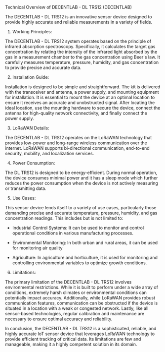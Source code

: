 Technical Overview of DECENTLAB - DL TRS12 (DECENTLAB)

The DECENTLAB - DL TRS12 is an innovative sensor device designed to provide highly accurate and reliable measurements in a variety of fields. 

1. Working Principles:

The DECENTLAB - DL TRS12 system operates based on the principle of infrared absorption spectroscopy. Specifically, it calculates the target gas concentration by relating the intensity of the infrared light absorbed by the gas in a measurement chamber to the gas concentration using Beer's law. It carefully measures temperature, pressure, humidity, and gas concentration to provide precise and accurate data.

2. Installation Guide:

Installation is designed to be simple and straightforward. The kit is delivered with the transceiver and antenna, a power supply, and mounting equipment for installation. It is essential to mount the device at an optimal location to ensure it receives an accurate and unobstructed signal. After locating the ideal location, use the mounting hardware to secure the device, connect the antenna for high-quality network connectivity, and finally connect the power supply.

3. LoRaWAN Details:

The DECENTLAB - DL TRS12 operates on the LoRaWAN technology that provides low-power and long-range wireless communication over the internet. LoRaWAN supports bi-directional communication, end-to-end security, mobility, and localization services.

4. Power Consumption:

The DL TRS12 is designed to be energy-efficient. During normal operation, the device consumes minimal power and it has a sleep mode which further reduces the power consumption when the device is not actively measuring or transmitting data.

5. Use Cases:

This sensor device lends itself to a variety of use cases, particularly those demanding precise and accurate temperature, pressure, humidity, and gas concentration readings. This includes but is not limited to:

   - Industrial Control Systems: It can be used to monitor and control operational conditions in various manufacturing processes.
   
   - Environmental Monitoring: In both urban and rural areas, it can be used for monitoring air quality
   
   - Agriculture: In agriculture and horticulture, it is used for monitoring and controlling environmental variables to optimize growth conditions.

6. Limitations:

The primary limitation of the DECENTLAB - DL TRS12 involves environmental restrictions. While it is built to perform under a wide array of conditions, extremely harsh climates or environmental conditions can potentially impact accuracy. Additionally, while LoRaWAN provides robust communication features, communication can be obstructed if the device is situated in a location with a weak or congested network. Lastly, like all sensor-based technologies, regular calibration and maintenance are necessary to ensure optimal accuracy and reliability.

In conclusion, the DECENTLAB - DL TRS12 is a sophisticated, reliable, and highly accurate IoT sensor device that leverages LoRaWAN technology to provide efficient tracking of critical data. Its limitations are few and manageable, making it a highly competent solution in its domain.